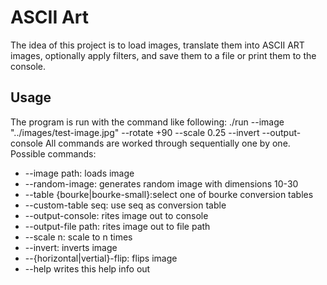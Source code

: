 # ASCII Art
The idea of this project is to load images, translate them into ASCII ART images, optionally apply filters, and save them to a file or print them to the console.

## Usage
The program is run with the command like following:
    ./run --image "../images/test-image.jpg" --rotate +90 --scale 0.25 --invert --output-console
All commands are worked through sequentially one by one.
Possible commands:
* --image path: loads image
* --random-image: generates random image with dimensions 10-30
* --table {bourke|bourke-small}:select one of bourke conversion tables
* --custom-table seq: use seq as conversion table
* --output-console: rites image out to console
* --output-file path: rites image out to file path
* --scale n: scale to n times
* --invert: inverts image
* --{horizontal|vertial}-flip: flips image
* --help writes this help info out
